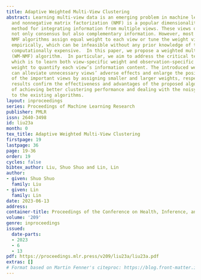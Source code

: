 ```yaml
---
title: Adaptive Weighted Multi-View Clustering
abstract: Learning multi-view data is an emerging problem in machine learning research,
  and nonnegative matrix factorization (NMF) is a popular dimensionality-reduction
  method for integrating information from multiple views. These views often provide
  not only consensus but also complementary information. However, most multi-view
  NMF algorithms assign equal weight to each view or tune the weight via line search
  empirically, which can be infeasible without any prior knowledge of the views or
  computationally expensive.  In this paper, we propose a weighted multi-view NMF
  (WM-NMF) algorithm.  In particular, we aim to address the critical technical gap,
  which is to learn both view-specific weight and observation-specific reconstruction
  weight to quantify each view’s information content. The introduced weighting scheme
  can alleviate unnecessary views’ adverse effects and enlarge the positive effects
  of the important views by assigning smaller and larger weights, respectively. Experimental
  results confirm the effectiveness and advantages of the proposed algorithm in terms
  of achieving better clustering performance and dealing with the noisy data compared
  to the existing algorithms.
layout: inproceedings
series: Proceedings of Machine Learning Research
publisher: PMLR
issn: 2640-3498
id: liu23a
month: 0
tex_title: Adaptive Weighted Multi-View Clustering
firstpage: 19
lastpage: 36
page: 19-36
order: 19
cycles: false
bibtex_author: Liu, Shuo Shuo and Lin, Lin
author:
- given: Shuo Shuo
  family: Liu
- given: Lin
  family: Lin
date: 2023-06-13
address:
container-title: Proceedings of the Conference on Health, Inference, and Learning
volume: '209'
genre: inproceedings
issued:
  date-parts:
  - 2023
  - 6
  - 13
pdf: https://proceedings.mlr.press/v209/liu23a/liu23a.pdf
extras: []
# Format based on Martin Fenner's citeproc: https://blog.front-matter.io/posts/citeproc-yaml-for-bibliographies/
---
```

